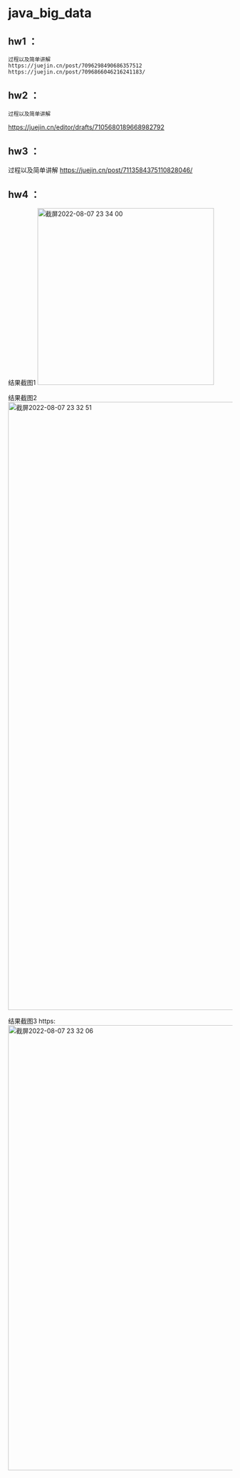 # java_big_data

## hw1 ：
    过程以及简单讲解
    https://juejin.cn/post/7096298490686357512
    https://juejin.cn/post/7096866046216241183/


## hw2 ：
    过程以及简单讲解
  https://juejin.cn/editor/drafts/7105680189668982792
    
## hw3 ：
  过程以及简单讲解
    https://juejin.cn/post/7113584375110828046/
## hw4 ：
  
  结果截图1
  <img width="396" alt="截屏2022-08-07 23 34 00" src="https://user-images.githubusercontent.com/25450328/183298870-f0effb77-53c3-4355-8976-cd2180f57f7a.png">

结果截图2
  <img width="1362" alt="截屏2022-08-07 23 32 51" src="https://user-images.githubusercontent.com/25450328/183298875-aa6413bc-505f-463d-a4b6-e1bbfd256057.png">
 
 结果截图3
    https:<img width="997" alt="截屏2022-08-07 23 32 06" src="https://user-images.githubusercontent.com/25450328/183298841-1d15ac19-241b-43f5-aed4-bf3f0ac949a3.png">
